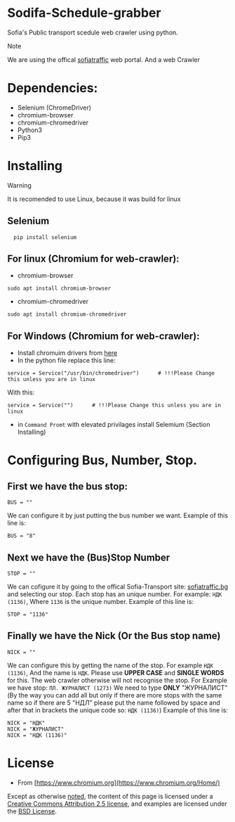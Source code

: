 # Sodifa-Schedule-grabber
Sofia's Public transport scedule web crawler using python.

> [!NOTE]
> We are using the offical [sofiatraffic](https://www.sofiatraffic.bg/bg/public-transport) web portal.
> And a web Crawler

# Dependencies:
- Selenium (ChromeDriver)
- chromium-browser
- chromium-chromedriver
- Python3
- Pip3

# Installing
> [!WARNING]
> It is recomended to use Linux, because it was build for linux

## Selenium
```
  pip install selenium
```
## For linux (Chromium for web-crawler):
- chromium-browser
```
sudo apt install chromium-browser
```
- chromium-chromedriver
```
sudo apt install chromium-chromedriver
```
## For Windows (Chromium for web-crawler):
- Install chromuim drivers from [here](https://download-chromium.appspot.com/dl/Win_x64?type=snapshots)
- In the python file replace this line:
```
service = Service("/usr/bin/chromedriver")      # !!!Please Change this unless you are in linux
```
With this:
```
service = Service("")      # !!!Please Change this unless you are in linux
```
- in `Command Promt` with elevated privilages install Selemium (Section Installing)

# Configuring Bus, Number, Stop.
## First we have the bus stop:
```
BUS = ""
```
We can configure it by just putting the bus number we want.
Example of this line is:
```
BUS = "8"
```

## Next we have the (Bus)Stop Number
```
STOP = ""
```
We can cofigure it by going to the offical Sofia-Transport site: [sofiatraffic.bg](https://www.sofiatraffic.bg/bg/public-transport)
and selecting our stop. Each stop has an unique number. For example: 	`НДК (1136)`, Where `1136` is the unique number.
Example of this line is:
```
STOP = "1136"
```

## Finally we have the Nick (Or the Bus stop name)
```
NICK = ""
```
We can configure this by getting the name of the stop. For example `НДК (1136)`, And the name is `НДК`. Please use **UPPER CASE** and **SINGLE WORDS** for this. The web crawler otherwise will not recognise the stop.
For Example we have stop: `ПЛ. ЖУРНАЛИСТ (1273)` We need to type **ONLY** "ЖУРНАЛИСТ" (By the way you can add all but only if there are more stops with the same name so if there are 5 "НДЛ" please put the name followed by space and after that in brackets the unique code so: `НДК (1136)`)
Example of this line is:
```
NICK = "НДК"
NICK = "ЖУРНАЛИСТ"
NICK = "НДК (1136)"
```

# License
- From [https://www.chromium.org](https://www.chromium.org/Home/)

Except as otherwise [noted](https://developers.google.com/site-policies.html#restrictions), the content of this page is licensed under a [Creative Commons Attribution 2.5 license](https://creativecommons.org/licenses/by/2.5/), and examples are licensed under the [BSD License](https://chromium.googlesource.com/chromium/src/+/HEAD/LICENSE).
